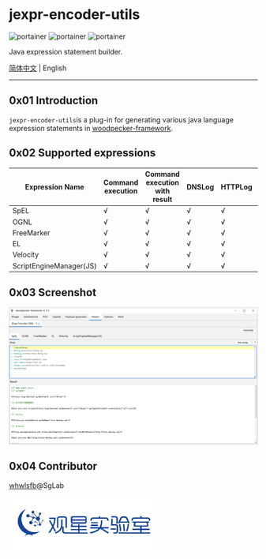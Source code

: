 # jexpr-encoder-utils

<p>
  <img title="portainer" src='https://img.shields.io/github/v/release/woodpecker-appstore/jexpr-encoder-utils' />
  <img title="portainer" src='https://img.shields.io/badge/woodpecker-1.3.x-yellow.svg' />
  <img title="portainer" src='https://img.shields.io/badge/license-MIT-red.svg' />
</p>

Java expression statement builder.

[简体中文](README.md) | English

---

## 0x01 Introduction
`jexpr-encoder-utils`is a plug-in for generating various java language expression statements in [woodpecker-framework](https://github.com/woodpecker-framework/woodpecker-framwork-release/releases).


## 0x02 Supported expressions


| Expression Name         | Command execution | Command execution with result | DNSLog | HTTPLog | Sleep | MemShell Inject | JNDI | Load Jar |
|-------------------------|-------------------|-------------------------------|--------|---------|-------|-----------------|------|----------|
| SpEL                    | √                 | √                             | √      | √       | √     | √               | √    | x        |
| OGNL                    | √                 | √                             | √      | √       | √     | √               | √    | x        |
| FreeMarker              | √                 | √                             | √      | √       | √     | √               | √    | x        |
| EL                      | √                 | √                             | √      | √       | √     | √               | √    | x        |
| Velocity                | √                 | √                             | √      | √       | √     | √               | x    | x        |
| ScriptEngineManager(JS) | √                 | √                             | √      | √       | √     | √               | √    | √        |

## 0x03 Screenshot

![](./images/screenshot_01.png)

## 0x04 Contributor

[whwlsfb](https://github.com/whwlsfb/)@SgLab

<img src="./images/sglab.svg" width=300 alt="SgLab">
